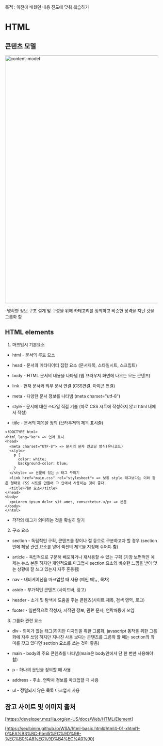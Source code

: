 목적 : 이전에 배웠던 내용 진도에 맞춰 복습하기

# HTML

## 콘텐츠 모델

<img width="818" alt="content-model" src="https://user-images.githubusercontent.com/69140464/131252599-b8b90b6d-4dff-4ae1-8553-506c90e8ca4a.png">

-명확한 정보 구조 설계 및 구성을 위해 카테고리를 정의하고 비슷한 성격을 지닌 것을 그룹화 함

## HTML elements

1. 마크업시 기본요소

- html - 문서의 루트 요소

- head - 문서의 메타디어터 집합 요소 (문서제목, 스타일시트, 스크립트)

- body - HTML 문서의 내용을 나타냄 (웹 브라우저 화면에 나오는 모든 콘텐츠)

- link - 현재 문서와 외부 문서 연결 (CSS연결, 아이콘 연결)

- meta - 다양한 문서 정보를 나타냄 (meta charset="utf-8")

- style - 문서에 대한 스타일 직접 기술 (따로 CSS 시트에 작성하지 않고 html 내에서 작성)

- title - 문서의 제목을 정의 (브라우저의 제목 표시줄)

```
<!DOCTYPE html>
<html lang="ko"> => 언어 표시
<head>
  <meta charset="UTF-8"> => 문서의 문자 인코딩 방식(유니코드)
  <style>
    p {
      color: white;
      background-color: blue;
    }
  </style> => 본문에 있는 p 태그 꾸미기
  <link href="main.css" rel="stylesheet"> => 보통 style 태그보다는 이와 같은 형태로 CSS 시트를 만들어 그 안에서 사용하는 것이 좋다.
  <title>기본 요소</title>
</head>
<body>
  <p>Lorem ipsum dolor sit amet, consectetur.</p> => 본문
</body>
</html>
```

- 각각의 태그가 의미하는 것을 확실히 알기

2. 구조 요소

- section - 독립적인 구획, 콘텐츠를 장이나 절 등으로 구분하고자 할 경우 (section 안에 헤딩 관련 요소를 넣어 섹션의 제목을 지정해 주어야 함)

- article - 독립적으로 구분해 배포하거나 재사용할 수 있는 구획 (가장 보편적인 예제는 뉴스 본문 하지만 개인적으로 마크업시 section 요소와 비슷한 느낌을 받아 맞는 상황에 잘 쓰고 있는지 자주 혼동됨)

- nav - 내비게이션을 마크업할 때 사용 (메인 메뉴, 목차)

- aside - 부가적인 콘텐츠 (사이드바, 광고)

- header - 소개 및 탐색에 도움을 주는 콘텐츠(사이트 제목, 검색 영역, 로고)

- footer - 일반적으로 작성자, 저작권 정보, 관련 문서, 연락처등에 쓰임

3. 그룹화 관련 요소

- div - 의미가 없는 태그(하지만 디자인을 위한 그룹화, javascript 동작을 위한 그룹화에 자주 쓰임 하지만 지나친 사용 보다는 콘텐츠를 그룹화 할 때는 section의 의미를 갖고 있다면 section 요소를 쓰는 것이 좋음)

- main - body의 주요 콘텐츠를 나타냄(main은 body안에서 단 한 번만 사용해야함)

- p - 하나의 문단을 정의할 때 사용

- address - 주소, 연락처 정보를 마크업할 때 사용

- ul - 정렬되지 않은 목록 마크업시 사용

## 참고 사이트 및 이미지 출처

[https://developer.mozilla.org/en-US/docs/Web/HTML/Element]

[https://seulbinim.github.io/WSA/html-basic.html#html4-01-xhtml1-0%EA%B3%BC-html5%EC%9D%98-%EC%B0%A8%EC%9D%B4%EC%A0%90]
